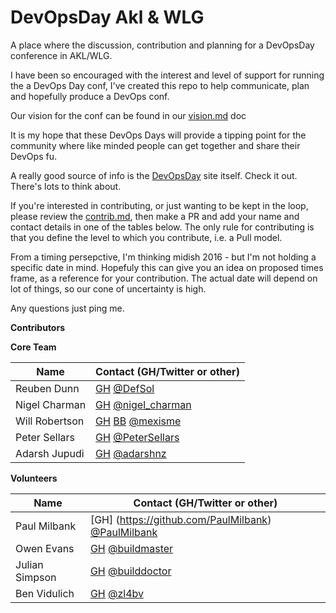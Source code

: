 # DevOpsDay Akl & WLG
A place where the discussion, contribution and planning for a DevOpsDay conference in AKL/WLG.

I have been so encouraged with the interest and level of support for running the a DevOps Day conf, I've created this repo to help communicate, plan and hopefully produce a DevOps conf.

Our vision for the conf can be found in our [vision.md](Vision.md) doc

It is my hope that these DevOps Days will provide a tipping point for the community where like minded people can get together and share their DevOps fu.

A really good source of info is the [DevOpsDay](http://www.devopsdays.org/pages/organizing/) site itself. Check it out. There's lots to think about.

If you're interested in contributing, or just wanting to be kept in the loop, please review the [contrib.md](Contrib.md), then make a PR and add your name and contact details in one of the tables below. The only rule for contributing is that you define the level to which you contribute, i.e. a Pull model.

From a timing persepctive, I'm thinking midish 2016 - but I'm not holding a specific date in mind. Hopefuly this can give you an idea on proposed times frame, as a reference for your contribution.  The actual date will depend on lot of things, so our cone of uncertainty is high.

Any questions just ping me.

**Contributors**

**Core Team**

| Name          |Contact (GH/Twitter or other)
| ------------- |---------------|
| Reuben Dunn   | [GH](https://github.com/DefSol) [@DefSol](https://twitter.com/DefSol) |
| Nigel Charman | [GH](https://github.com/nigelcharman) [@nigel_charman](https://twitter.com/nigel_charman)|
| Will Robertson | [GH](https://github.com/mexisme) [BB](https://bitbucket.org/mexisme) [@mexisme](https://twitter.com/mexisme)|
| Peter Sellars | [GH](https://github.com/petersellars) [@PeterSellars](https://twitter.com/petersellars)|
| Adarsh Jupudi | [GH](https://github.com/jcadarsh) [@adarshnz](https://twitter.com/adarshnz)|

**Volunteers**

| Name          |Contact (GH/Twitter or other)
| ------------- |---------------|
| Paul Milbank	| [GH] (https://github.com/PaulMilbank) [@PaulMilbank](https://twitter.com/PaulMilbank)
| Owen Evans    | [GH](https://github.com/buildmaster) [@buildmaster](https://twitter.com/buildmaster)|
| Julian Simpson | [GH](https://github.com/builddoctor) [@builddoctor](https://twitter.com/builddoctor) |
| Ben Vidulich | [GH](https://github.com/zl4bv) [@zl4bv](https://twitter.com/zl4bv) |

